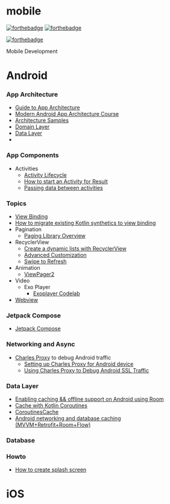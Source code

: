 # mobile

[![forthebadge](https://forthebadge.com/images/badges/built-with-love.svg)](https://forthebadge.com)
[![forthebadge](https://forthebadge.com/images/badges/for-you.svg)](https://forthebadge.com)

[![forthebadge](https://forthebadge.com/images/badges/you-didnt-ask-for-this.svg)](https://forthebadge.com)

Mobile Development

# Android 

### App Architecture 
- [Guide to App Architecture](https://developer.android.com/jetpack/guide?gclid=CjwKCAjwuYWSBhByEiwAKd_n_jIvavjwqNrVc3FmBG1GxI26Xoa-2sTO7CX0mSVUElZn6r5safGGwRoCzPQQAvD_BwE&gclsrc=aw.ds)
- [Modern Android App Architecture Course](https://developer.android.com/courses/pathways/android-architecture)
- [Architecture Samples](https://github.com/android/architecture-samples)
- [Domain Layer](https://developer.android.com/jetpack/guide/domain-layer)
- [Data Layer](https://developer.android.com/jetpack/guide/data-layer)
-
### App Components 

- Activities
  - [Activity Lifecycle](https://developer.android.com/guide/components/activities/activity-lifecycle)
  - [How to start an Activity for Result]()
  - [Passing data between activities](https://developer.android.com/guide/components/activities/parcelables-and-bundles)

### Topics  

- [View Binding](https://developer.android.com/topic/libraries/view-binding)
- [How to migrate existing Kotlin synthetics to view binding](https://developer.android.com/topic/libraries/view-binding/migration)
- Pagination 
  - [Paging Library Overview](https://developer.android.com/topic/libraries/architecture/paging/v3-overview)
- RecyclerView
  - [Create a dynamic lists with RecyclerView](https://developer.android.com/guide/topics/ui/layout/recyclerview?gclid=CjwKCAjwuYWSBhByEiwAKd_n_oFYKdpd_jqz_1TyiIvQY0PjAmKI28biU5S74SFMLf7fJb6RDOQPphoCmS0QAvD_BwE&gclsrc=aw.ds)
  - [Advanced Customization](https://developer.android.com/guide/topics/ui/layout/recyclerview-custom)
  - [Swipe to Refresh](https://developer.android.com/training/swipe)
- Animation 
  - [ViewPager2](https://developer.android.com/training/animation/screen-slide-2)
- Video
  - Exo Player
    - [Exoplayer Codelab](https://developer.android.com/codelabs/exoplayer-intro#6)
- [Webview](https://developer.android.com/guide/webapps/webview)

### Jetpack Compose
- [Jetpack Compose](https://developer.android.com/jetpack/compose)

### Networking and Async 

  * [Charles Proxy](https://www.charlesproxy.com/) to debug Android traffic
    * [Setting up Charles Proxy for Android device](https://community.tealiumiq.com/t5/Tealium-for-Android/Setting-up-Charles-to-Proxy-your-Android-Device/ta-p/5121)
    * [Using Charles Proxy to Debug Android SSL Traffic](https://hackupstate.medium.com/using-charles-proxy-to-debug-android-ssl-traffic-e61fc38760f7)

### Data Layer 

* [Enabling caching && offline support on Android using Room](https://proandroiddev.com/enabling-cache-offline-support-on-android-using-room-4b82ae0c9c88)
* [Cache with Kotlin Coroutines](https://proandroiddev.com/caching-with-kotlin-coroutines-7d819276c820)
* [CoroutinesCache](https://github.com/epam/CoroutinesCache)
* [Android networking and database caching (MVVM+Retrofit+Room+Flow)](https://blog.devgenius.io/android-networking-and-database-caching-in-2020-mvvm-retrofit-room-flow-35b4f897d46a)

### Database 

### Howto

- [How to create splash screen](https://developer.android.com/guide/topics/ui/splash-screen)

# iOS 
